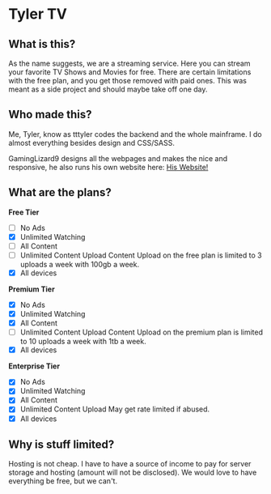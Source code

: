 # Tyler TV
## What is this?

As the name suggests, we are a streaming service. Here you can stream your favorite TV Shows and Movies for free. There are certain limitations with the free plan, and you get those removed with paid ones. This was meant as a side project and should maybe take off one day.

## Who made this?

Me, Tyler, know as tttyler codes the backend and the whole mainframe. I do almost everything besides design and CSS/SASS.

GamingLizard9 designs all the webpages and makes the nice and responsive, he also runs his own website here: [His Website!](https://gaminglizard9.github.io)

## What are the plans?

**Free Tier**

 - [ ] No Ads
 - [x] Unlimited Watching 
 - [ ] All Content 
 - [ ] Unlimited Content Upload
 Content Upload on the free plan is limited to 3 uploads a week with 100gb a week.
 - [x] All devices

**Premium Tier**

 - [x] No Ads
 - [x] Unlimited Watching 
 - [x] All Content 
 - [ ] Unlimited Content Upload
 Content Upload on the premium plan is limited to 10 uploads a week with 1tb a week.
 - [x] All devices

**Enterprise Tier**

 - [x] No Ads
 - [x] Unlimited Watching 
 - [x] All Content 
 - [x] Unlimited Content Upload
 May get rate limited if abused.
 - [x] All devices

## Why is stuff limited?

Hosting is not cheap. I have to have a source of income to pay for server storage and hosting (amount will not be disclosed). We would love to have everything be free, but we can't.
